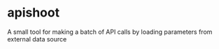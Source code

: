 # apishoot
A small tool for making a batch of API calls by loading parameters from external data source
